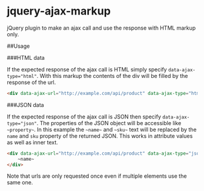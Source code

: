 # jquery-ajax-markup
jQuery plugin to make an ajax call and use the response with HTML markup only. 

##Usage

###HTML data

If the expected response of the ajax call is HTML simply specify `data-ajax-type="html"`.  With this markup the contents of the div will be filled by the response of the url.
```html
<div data-ajax-url="http://example.com/api/product" data-ajax-type="html"></div>
```

###JSON data

If the expected response of the ajax call is JSON then specify `data-ajax-type="json"`.  The properties of the JSON object will be accessible like `~property~`.  In this example the `~name~` and `~sku~` text will be replaced by the `name` and `sku` property of the returned JSON.  This works in attribute values as well as inner text.
```html
<div data-ajax-url="http://example.com/api/product" data-ajax-type="json" class="~sku~ active">
	~name~
</div>
```

Note that urls are only requested once even if multiple elements use the same one.